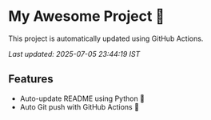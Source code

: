 # My Awesome Project 🚀

This project is automatically updated using GitHub Actions.

_Last updated: 2025-07-05 23:44:19 IST_

## Features
- Auto-update README using Python 🐍
- Auto Git push with GitHub Actions 🤖
